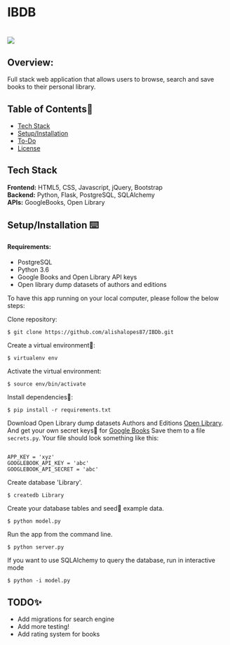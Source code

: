 
# IBDB
# <img src="/static/img/library.jpg">

## Overview:
Full stack web application that allows users to browse, search and save books to their personal library.

## Table of Contents🐛

* [Tech Stack](#tech-stack)
* [Setup/Installation](#installation)
* [To-Do](#future)
* [License](#license)

## <a name="tech-stack"></a>Tech Stack

__Frontend:__ HTML5, CSS, Javascript, jQuery, Bootstrap <br/>
__Backend:__ Python, Flask, PostgreSQL, SQLAlchemy <br/>
__APIs:__ GoogleBooks, Open Library <br/>


## <a name="installation"></a>Setup/Installation ⌨️

#### Requirements:

- PostgreSQL
- Python 3.6
- Google Books and Open Library API keys
- Open library dump datasets of authors and editions 

To have this app running on your local computer, please follow the below steps:

Clone repository:
```
$ git clone https://github.com/alishalopes87/IBDb.git
```
Create a virtual environment🔮:
```
$ virtualenv env
```
Activate the virtual environment:
```
$ source env/bin/activate
```
Install dependencies🔗:
```
$ pip install -r requirements.txt
```
Download Open Library dump datasets Authors and Editions [Open Library](https://openlibrary.org/developers/dumps). And get your own secret keys🔑 for [Google Books](https://developers.google.com/books/docs/v1/getting_started) Save them to a file `secrets.py`. Your file should look something like this:
```

APP_KEY = 'xyz'
GOOGLEBOOK_API_KEY = 'abc'
GOOGLEBOOK_API_SECRET = 'abc'

```
Create database 'Library'.
```
$ createdb Library
```
Create your database tables and seed🌱 example data.
```
$ python model.py
```
Run the app from the command line.
```
$ python server.py
```
If you want to use SQLAlchemy to query the database, run in interactive mode
```
$ python -i model.py
```

## <a name="future"></a>TODO✨
* Add migrations for search engine
* Add more testing! 
* Add rating system for books
